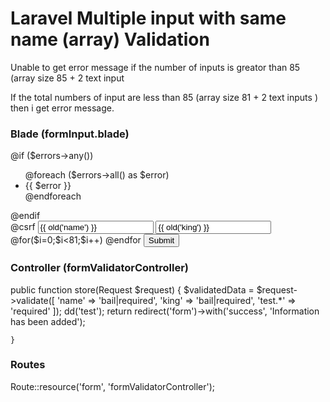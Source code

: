 <h1>Laravel Multiple input with same name (array) Validation</h1>

Unable to get error message if the number of inputs is greator than 85 (array size 85 + 2 text input

If the total numbers of input are less than 85 (array size 81  + 2 text inputs ) then i get error message. 

<h3>Blade (formInput.blade)</h3>
		@if ($errors->any())
			<div class="alert alert-danger">
				<ul>
					@foreach ($errors->all() as $error)
						<li>{{ $error }}</li>
					@endforeach
				</ul>
			</div>
		@endif			
       <div class="flex-center position-ref full-height">
			<form method="post" action="{{url('form')}}" id="infoForm" >
				@csrf
				<input type="text" class="form-control" name="name" placeholder="Section A" value="{{ old('name') }}">
				<input type="text" class="form-control" name="king" placeholder="Section A" value="{{ old('king') }}">
				@for($i=0;$i<81;$i++)
					<input type="hidden" name="test[]" value="{{$i}}">
				@endfor
				<button type="submit">Submit</button>
			</form>			
        </div>





<h3>Controller (formValidatorController)</h3>
    public function store(Request $request)
    {
		$validatedData = $request->validate([
			'name' => 'bail|required',
			'king' => 'bail|required',
			'test.*' => 'required'
		]);
		dd('test');
		return redirect('form')->with('success', 'Information has been added');    
		
    }
    

<h3>Routes</h3>
Route::resource('form', 'formValidatorController'); 
